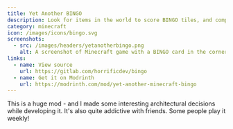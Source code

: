 ```yaml
---
title: Yet Another BINGO
description: Look for items in the world to score BINGO tiles, and compete to fill up the board!
category: minecraft
icon: /images/icons/bingo.svg
screenshots:
  - src: /images/headers/yetanotherbingo.png
    alt: A screenshot of Minecraft game with a BINGO card in the corner.
links:
  - name: View source
    url: https://gitlab.com/horrificdev/bingo
  - name: Get it on Modrinth
    url: https://modrinth.com/mod/yet-another-minecraft-bingo
---
```


This is a huge mod - and I made some interesting architectural decisions while developing it. It's also quite addictive with friends. Some people play it weekly!
